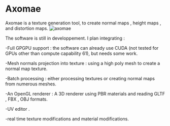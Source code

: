# Axomae

Axomae is a texture generation tool, to create normal maps , height maps , and distortion maps.
![axomae](https://user-images.githubusercontent.com/18567118/32781705-4d34f8aa-c946-11e7-9b6a-851b5d6e4cea.png)



The software is still in developpement. I plan integrating : 

  -Full GPGPU support : the software can already use CUDA (not tested for GPUs other than compute capability 61), but needs some               work.
  
  -Mesh normals projection into texture : using a high poly mesh to create a normal map texture.
  
  -Batch processing : either processing textures or creating normal maps from numerous meshes.
  
  -An OpenGL renderer : A 3D renderer using PBR materials and reading GLTF , FBX , OBJ formats.
  
  -UV editor .
  
  -real time texture modifications and material modifications.
  
